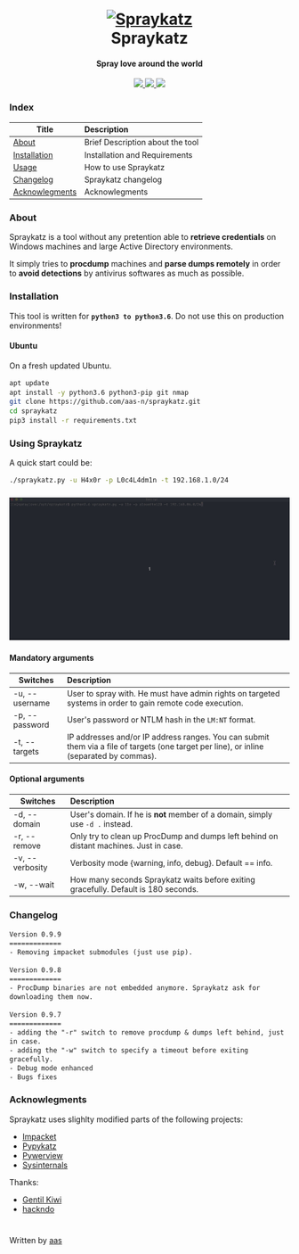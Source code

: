 <h1 align="center">
  <br>
  <a href="https://github.com/aas-n/spraykatz/"><img src="https://i.ibb.co/W6Lj3PK/cat.png" alt="Spraykatz"></a>
  <br>
  Spraykatz
  <br>
</h1>

<h4 align="center">Spray love around the world</h4>
<p align="center">
  <a href="https://github.com/aas-n/spraykatz">
    <img src="https://img.shields.io/badge/Release-0.9.9-green.svg">
  </a>
  <a href="https://twitter.com/aas_s3curity">
    <img src="https://img.shields.io/badge/Twitter-aas-blue.svg">
  </a>
  <a href="https://akerva.com">
    <img src="https://img.shields.io/badge/Thanks-Akerva-red.svg">
  </a>
</p>


### Index
| Title        | Description   |
| ------------- |:-------------|
| [About](#about)  | Brief Description about the tool |
| [Installation](#installation)  | Installation and Requirements |
| [Usage](#using-spraykatz)  | How to use Spraykatz |
| [Changelog](#changelog)  | Spraykatz changelog |
| [Acknowlegments](#acknowlegments)  | Acknowlegments |

### About 
Spraykatz is a tool without any pretention able to **retrieve credentials** on Windows machines and large Active Directory environments.

It simply tries to __procdump__ machines and __parse dumps remotely__ in order to **avoid detections** by antivirus softwares as much as possible.

### Installation
This tool is written for **`python3 to python3.6`**. Do not use this on production environments!
#### Ubuntu
On a fresh updated Ubuntu.
```bash
apt update
apt install -y python3.6 python3-pip git nmap
git clone https://github.com/aas-n/spraykatz.git
cd spraykatz
pip3 install -r requirements.txt
```

### Using Spraykatz
A quick start could be:
```bash
./spraykatz.py -u H4x0r -p L0c4L4dm1n -t 192.168.1.0/24
```

<h3 align="center">
  <a href="https://github.com/aas-n/spraykatz"><img src="preview.gif" alt="Spraykatz"></a>
</h3>

#### Mandatory arguments
| Switches | Description |
| -------|:--------|
| -u, --username | User to spray with. He must have admin rights on targeted systems in order to gain remote code execution. |
| -p, --password | User's password or NTLM hash in the `LM:NT` format. |
| -t, --targets | IP addresses and/or IP address ranges. You can submit them via a file of targets (one target per line), or inline (separated by commas). |

#### Optional arguments
| Switches | Description |
| -------|:--------|
| -d, --domain | User's domain. If he is **not** member of a domain, simply use `-d .` instead. |
| -r, --remove | Only try to clean up ProcDump and dumps left behind on distant machines. Just in case. |
| -v, --verbosity | Verbosity mode {warning, info, debug}. Default == info. |
| -w, --wait  | How many seconds Spraykatz waits before exiting gracefully. Default is 180 seconds. |

### Changelog
```
Version 0.9.9
=============
- Removing impacket submodules (just use pip).

Version 0.9.8
=============
- ProcDump binaries are not embedded anymore. Spraykatz ask for downloading them now.

Version 0.9.7
=============
- adding the "-r" switch to remove procdump & dumps left behind, just in case.
- adding the "-w" switch to specify a timeout before exiting gracefully.
- Debug mode enhanced
- Bugs fixes
```

### Acknowlegments  
Spraykatz uses slighlty modified parts of the following projects:
* [Impacket](https://github.com/SecureAuthCorp/impacket)
* [Pypykatz](https://github.com/skelsec/pypykatz)
* [Pywerview](https://github.com/the-useless-one/pywerview)
* [Sysinternals](https://docs.microsoft.com/en-us/sysinternals/downloads/)

Thanks:
* [Gentil Kiwi](http://blog.gentilkiwi.com/)
* [hackndo](https://beta.hackndo.com/)

#
Written by [aas](https://twitter.com/aas_s3curity)
